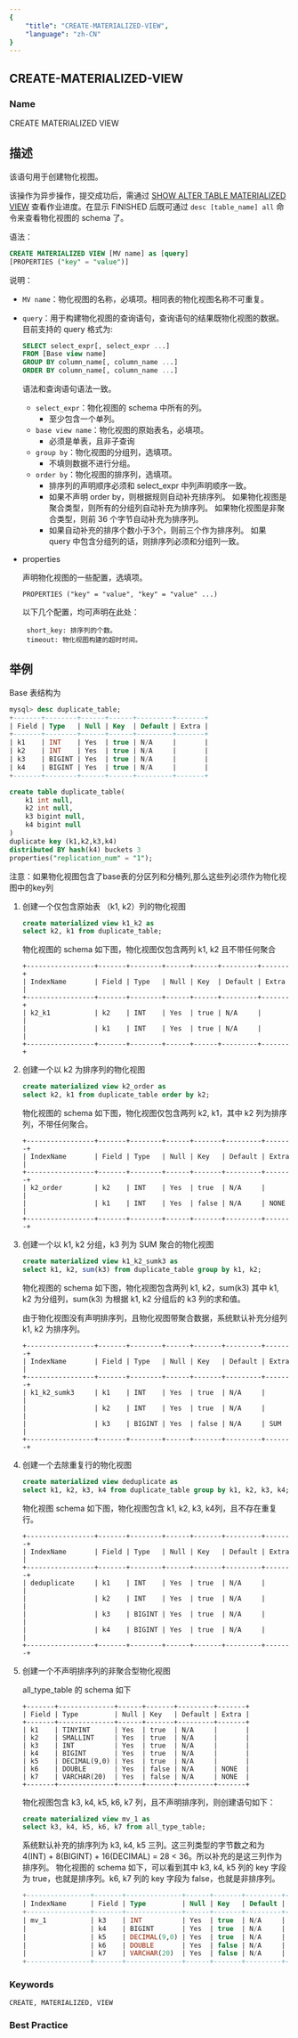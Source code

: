 ```yaml
---
{
    "title": "CREATE-MATERIALIZED-VIEW",
    "language": "zh-CN"
}
---
```


## CREATE-MATERIALIZED-VIEW

### Name

CREATE MATERIALIZED VIEW

## 描述

该语句用于创建物化视图。

该操作为异步操作，提交成功后，需通过 [SHOW ALTER TABLE MATERIALIZED VIEW](../../Show-Statements/SHOW-ALTER-TABLE-MATERIALIZED-VIEW.md) 查看作业进度。在显示 FINISHED 后既可通过 `desc [table_name] all` 命令来查看物化视图的 schema 了。

语法：

```sql
CREATE MATERIALIZED VIEW [MV name] as [query]
[PROPERTIES ("key" = "value")]
```

说明：

- `MV name`：物化视图的名称，必填项。相同表的物化视图名称不可重复。

- `query`：用于构建物化视图的查询语句，查询语句的结果既物化视图的数据。目前支持的 query 格式为:

  ```sql
  SELECT select_expr[, select_expr ...]
  FROM [Base view name]
  GROUP BY column_name[, column_name ...]
  ORDER BY column_name[, column_name ...]
  ```

  语法和查询语句语法一致。

  - `select_expr`：物化视图的 schema 中所有的列。  
    - 至少包含一个单列。 
  - `base view name`：物化视图的原始表名，必填项。  
    - 必须是单表，且非子查询
  - `group by`：物化视图的分组列，选填项。 
    - 不填则数据不进行分组。
  - `order by`：物化视图的排序列，选填项。  
    - 排序列的声明顺序必须和 select_expr 中列声明顺序一致。  
    - 如果不声明 order by，则根据规则自动补充排序列。 如果物化视图是聚合类型，则所有的分组列自动补充为排序列。 如果物化视图是非聚合类型，则前 36 个字节自动补充为排序列。
    - 如果自动补充的排序个数小于3个，则前三个作为排序列。 如果 query 中包含分组列的话，则排序列必须和分组列一致。

- properties

  声明物化视图的一些配置，选填项。

  ```text
  PROPERTIES ("key" = "value", "key" = "value" ...)
  ```

  以下几个配置，均可声明在此处：

  ```text
   short_key: 排序列的个数。
   timeout: 物化视图构建的超时时间。
  ```

## 举例

Base 表结构为

```sql
mysql> desc duplicate_table;
+-------+--------+------+------+---------+-------+
| Field | Type   | Null | Key  | Default | Extra |
+-------+--------+------+------+---------+-------+
| k1    | INT    | Yes  | true | N/A     |       |
| k2    | INT    | Yes  | true | N/A     |       |
| k3    | BIGINT | Yes  | true | N/A     |       |
| k4    | BIGINT | Yes  | true | N/A     |       |
+-------+--------+------+------+---------+-------+
```
```sql
create table duplicate_table(
	k1 int null,
	k2 int null,
	k3 bigint null,
	k4 bigint null
)
duplicate key (k1,k2,k3,k4)
distributed BY hash(k4) buckets 3
properties("replication_num" = "1");
```
注意：如果物化视图包含了base表的分区列和分桶列,那么这些列必须作为物化视图中的key列

1. 创建一个仅包含原始表 （k1, k2）列的物化视图

   ```sql
   create materialized view k1_k2 as
   select k2, k1 from duplicate_table;
   ```

   物化视图的 schema 如下图，物化视图仅包含两列 k1, k2 且不带任何聚合

   ```text
   +-----------------+-------+--------+------+------+---------+-------+
   | IndexName       | Field | Type   | Null | Key  | Default | Extra |
   +-----------------+-------+--------+------+------+---------+-------+
   | k2_k1           | k2    | INT    | Yes  | true | N/A     |       |
   |                 | k1    | INT    | Yes  | true | N/A     |       |
   +-----------------+-------+--------+------+------+---------+-------+
   ```

2. 创建一个以 k2 为排序列的物化视图

   ```sql
   create materialized view k2_order as
   select k2, k1 from duplicate_table order by k2;
   ```

   物化视图的 schema 如下图，物化视图仅包含两列 k2, k1，其中 k2 列为排序列，不带任何聚合。

   ```text
   +-----------------+-------+--------+------+-------+---------+-------+
   | IndexName       | Field | Type   | Null | Key   | Default | Extra |
   +-----------------+-------+--------+------+-------+---------+-------+
   | k2_order        | k2    | INT    | Yes  | true  | N/A     |       |
   |                 | k1    | INT    | Yes  | false | N/A     | NONE  |
   +-----------------+-------+--------+------+-------+---------+-------+
   ```

3. 创建一个以 k1, k2 分组，k3 列为 SUM 聚合的物化视图

   ```sql
   create materialized view k1_k2_sumk3 as
   select k1, k2, sum(k3) from duplicate_table group by k1, k2;
   ```

   物化视图的 schema 如下图，物化视图包含两列 k1, k2，sum(k3) 其中 k1, k2 为分组列，sum(k3) 为根据 k1, k2 分组后的 k3 列的求和值。

   由于物化视图没有声明排序列，且物化视图带聚合数据，系统默认补充分组列 k1, k2 为排序列。

   ```text
   +-----------------+-------+--------+------+-------+---------+-------+
   | IndexName       | Field | Type   | Null | Key   | Default | Extra |
   +-----------------+-------+--------+------+-------+---------+-------+
   | k1_k2_sumk3     | k1    | INT    | Yes  | true  | N/A     |       |
   |                 | k2    | INT    | Yes  | true  | N/A     |       |
   |                 | k3    | BIGINT | Yes  | false | N/A     | SUM   |
   +-----------------+-------+--------+------+-------+---------+-------+
   ```

4. 创建一个去除重复行的物化视图

   ```sql
   create materialized view deduplicate as
   select k1, k2, k3, k4 from duplicate_table group by k1, k2, k3, k4;
   ```

   物化视图 schema 如下图，物化视图包含 k1, k2, k3, k4列，且不存在重复行。

   ```text
   +-----------------+-------+--------+------+-------+---------+-------+
   | IndexName       | Field | Type   | Null | Key   | Default | Extra |
   +-----------------+-------+--------+------+-------+---------+-------+
   | deduplicate     | k1    | INT    | Yes  | true  | N/A     |       |
   |                 | k2    | INT    | Yes  | true  | N/A     |       |
   |                 | k3    | BIGINT | Yes  | true  | N/A     |       |
   |                 | k4    | BIGINT | Yes  | true  | N/A     |       |
   +-----------------+-------+--------+------+-------+---------+-------+
   ```

5. 创建一个不声明排序列的非聚合型物化视图

   all_type_table 的 schema 如下

   ```
   +-------+--------------+------+-------+---------+-------+
   | Field | Type         | Null | Key   | Default | Extra |
   +-------+--------------+------+-------+---------+-------+
   | k1    | TINYINT      | Yes  | true  | N/A     |       |
   | k2    | SMALLINT     | Yes  | true  | N/A     |       |
   | k3    | INT          | Yes  | true  | N/A     |       |
   | k4    | BIGINT       | Yes  | true  | N/A     |       |
   | k5    | DECIMAL(9,0) | Yes  | true  | N/A     |       |
   | k6    | DOUBLE       | Yes  | false | N/A     | NONE  |
   | k7    | VARCHAR(20)  | Yes  | false | N/A     | NONE  |
   +-------+--------------+------+-------+---------+-------+
   ```

   物化视图包含 k3, k4, k5, k6, k7 列，且不声明排序列，则创建语句如下：

   ```sql
   create materialized view mv_1 as
   select k3, k4, k5, k6, k7 from all_type_table;
   ```

   系统默认补充的排序列为 k3, k4, k5 三列。这三列类型的字节数之和为 4(INT) + 8(BIGINT) + 16(DECIMAL) = 28 < 36。所以补充的是这三列作为排序列。 物化视图的 schema 如下，可以看到其中 k3, k4, k5 列的 key 字段为 true，也就是排序列。k6, k7 列的 key 字段为 false，也就是非排序列。

   ```sql
   +----------------+-------+--------------+------+-------+---------+-------+
   | IndexName      | Field | Type         | Null | Key   | Default | Extra |
   +----------------+-------+--------------+------+-------+---------+-------+
   | mv_1           | k3    | INT          | Yes  | true  | N/A     |       |
   |                | k4    | BIGINT       | Yes  | true  | N/A     |       |
   |                | k5    | DECIMAL(9,0) | Yes  | true  | N/A     |       |
   |                | k6    | DOUBLE       | Yes  | false | N/A     | NONE  |
   |                | k7    | VARCHAR(20)  | Yes  | false | N/A     | NONE  |
   +----------------+-------+--------------+------+-------+---------+-------+
   ```

### Keywords

    CREATE, MATERIALIZED, VIEW

### Best Practice

